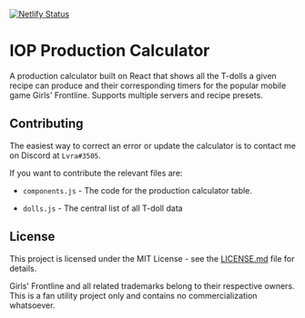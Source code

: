 [![Netlify Status](https://api.netlify.com/api/v1/badges/d1567a64-40f1-4569-bed1-240767c8eeed/deploy-status)](https://app.netlify.com/sites/iop-calculator/deploys)

# IOP Production Calculator

A production calculator built on React that shows all the T-dolls a given recipe can produce and their corresponding timers for the popular mobile game Girls' Frontline. Supports multiple servers and recipe presets.

## Contributing

The easiest way to correct an error or update the calculator is to contact me on Discord at `Lvra#3505`.

If you want to contribute the relevant files are:

* `components.js` - The code for the production calculator table.

* `dolls.js` - The central list of all T-doll data

## License

This project is licensed under the MIT License - see the [LICENSE.md](LICENSE.md) file for details.

Girls' Frontline and all related trademarks belong to their respective owners. This is a fan utility project only and contains no commercialization whatsoever.
